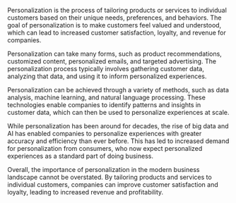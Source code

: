 
Personalization is the process of tailoring products or services to individual customers based on their unique needs, preferences, and behaviors. The goal of personalization is to make customers feel valued and understood, which can lead to increased customer satisfaction, loyalty, and revenue for companies.

Personalization can take many forms, such as product recommendations, customized content, personalized emails, and targeted advertising. The personalization process typically involves gathering customer data, analyzing that data, and using it to inform personalized experiences.

Personalization can be achieved through a variety of methods, such as data analysis, machine learning, and natural language processing. These technologies enable companies to identify patterns and insights in customer data, which can then be used to personalize experiences at scale.

While personalization has been around for decades, the rise of big data and AI has enabled companies to personalize experiences with greater accuracy and efficiency than ever before. This has led to increased demand for personalization from consumers, who now expect personalized experiences as a standard part of doing business.

Overall, the importance of personalization in the modern business landscape cannot be overstated. By tailoring products and services to individual customers, companies can improve customer satisfaction and loyalty, leading to increased revenue and profitability.
